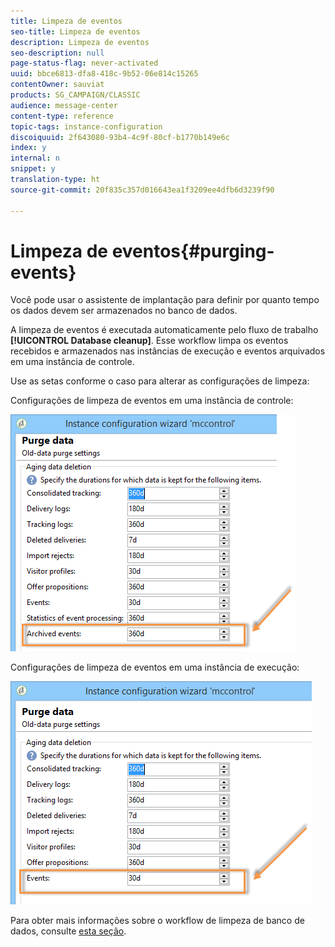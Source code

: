 ```yaml
---
title: Limpeza de eventos
seo-title: Limpeza de eventos
description: Limpeza de eventos
seo-description: null
page-status-flag: never-activated
uuid: bbce6813-dfa8-418c-9b52-06e814c15265
contentOwner: sauviat
products: SG_CAMPAIGN/CLASSIC
audience: message-center
content-type: reference
topic-tags: instance-configuration
discoiquuid: 2f643080-93b4-4c9f-80cf-b1770b149e6c
index: y
internal: n
snippet: y
translation-type: ht
source-git-commit: 20f835c357d016643ea1f3209ee4dfb6d3239f90

---
```



# Limpeza de eventos{#purging-events}

Você pode usar o assistente de implantação para definir por quanto tempo os dados devem ser armazenados no banco de dados.

A limpeza de eventos é executada automaticamente pelo fluxo de trabalho **[!UICONTROL Database cleanup]**. Esse workflow limpa os eventos recebidos e armazenados nas instâncias de execução e eventos arquivados em uma instância de controle.

Use as setas conforme o caso para alterar as configurações de limpeza:

Configurações de limpeza de eventos em uma instância de controle:

![](assets/messagecenter_delete_events_001.png)

Configurações de limpeza de eventos em uma instância de execução:

![](assets/messagecenter_delete_events_002.png)

Para obter mais informações sobre o workflow de limpeza de banco de dados, consulte [esta seção](../../production/using/database-cleanup-workflow.md).
